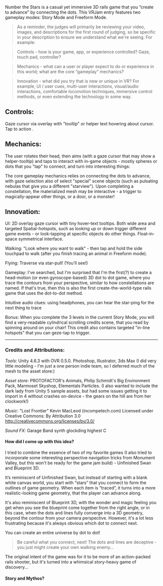 Number the Stars is a casual yet immersive 3D rails game that you “create to advance” by connecting the dots. This VRJam entry features two gameplay modes: Story Mode and Freeform Mode. 

> As a reminder, the judges will primarily be reviewing your video, images, and descriptions for the first round of judging, so be specific in your description to ensure we understand what we're seeing. For example:

>Controls - how is your game, app, or experience controlled? Gaze, touch pad, controller?

>Mechanics - what can a user or player expect to do or experience in this world; what are the core “gameplay” mechanics?

>Innovation - what did you try that is new or unique in VR? For example, UI / user cues, multi-user interactions, visual/audio interactions, comfortable locomotion techniques, immersive control methods, or even extending the technology in some way.

## Controls: 
Gaze cursor via overlay with "tooltip" or helper text hovering about cursor. Tap to action .  

## Mechanics:
The user rotates their head, then aims (with a gaze cursor that may show a helper-tooltip) and taps to interact with in-game objects - mostly spheres or dots that you "tap" to connect, and turn into interesting things:  

The core gameplay mechanics relies on connecting the dots to advance, with gaze selection also of select "special" scene objects (such as pulsating nebulas that give you a different "starview"). Upon completing a constellation, the materialized mesh may be interactive - a trigger to magically-appear other things, or a door, or a monster!

## Innovation: 
UI: 2D overlay gaze cursor with tiny hover-text tooltips. Both wide area and targeted Spatial-hotspots, such as looking up or down trigger different game events - or look-tapping at specific objects do other things. Float-in-space symmetrical interface.

Walking: "Look where you want to walk" - then tap and hold the side touchpad to walk (after you finish tracing an animal in Freeform mode). 

Flying: Traverse via star-pull! (You'll see!) 

Gameplay: I've searched, but I'm surprised that I'm the first(?) to create a head-motion (or even gyroscope-based) 3D dot to dot game, where you trace the contours from your perspective, similar to how constellations are named. If that's true, then this is also the first create-the-world-type rails game that uses the dot-to-dot method. 

Intuitive audio clues: using headphones, you can hear the star-ping for the next thing to trace

Bonus: When you complete the 3 levels in the current Story Mode, you will find a very-readable cylindrical scrolling credits scene, that you read by spinning around on your chair! This credit also contains targeted "in-line hotspots" that you can geze-tap to trigger. 


---
  


### Credits and Attributions: 

*Tools*: Unity 4.6.3 with OVR 0.5.0. Photoshop, Illustrator, 3ds Max (I did very little modeling - I'm just a one person indie team, so I deferred much of the mesh to the asset store:) 

*Asset store*: PROTOFACTOR's Animals, Philip Schmidt's Big Environment Pack, Marmoset Skyshop, Elementals Particles. (I also wanted to include the dark lady from Unity 5 sample assets, but had some issues getting it to import in 4 without crashes on-device - the gears on the hill are from her clockwork!) 

*Music*: "Lost Frontier" Kevin MacLeod (incompetech.com) Licensed under Creative Commons: By Attribution 3.0 http://creativecommons.org/licenses/by/3.0/

*Sound FX*: Garage Band synth glockding highest C

#### How did I come up with this idea? 

I tried to combine the essence of two of my favorite games (I also tried to incorporate some interesting perspective navigation tricks from Monument Valley, but this won't be ready for the game jam build) - Unfinished Swan and Blueprint 3D.

It’s reminiscent of Unfinished Swan, but instead of starting with a blank white canvas world, you start with “stars” that you connect to form the outlines of game geometry. When each item is “traced”, it turns into a more realistic-looking game geometry, that the player can advance along. 

It's also reminiscent of Blueprint 3D, with the wonder and magic feeling you get when you see the blueprint come together from the right angle, or in this case, when the dots and lines fully converge into a 3D geometry, beyond the contour from your camera perspective. However, it's a lot less frustrating because it's always obvious which dot to connect next. 

You can create an entire universe by dot to dot! 

> Be careful what you connect, next! The dots and lines are deceptive - you just might create your own walking enemy...

The original intent of the game was for it to be more of an action-packed rails shooter, but it's turned into a whimsical story-heavy game of discovery...

#### Story and Mythos?






